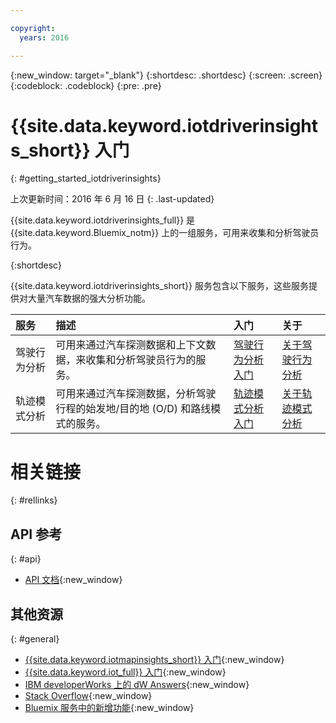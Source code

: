 ```yaml
---

copyright:
  years: 2016

---
```


{:new_window: target="_blank"}
{:shortdesc: .shortdesc}
{:screen: .screen}
{:codeblock: .codeblock}
{:pre: .pre}

# {{site.data.keyword.iotdriverinsights_short}} 入门
{: #getting_started_iotdriverinsights}

上次更新时间：2016 年 6 月 16 日
{: .last-updated}

{{site.data.keyword.iotdriverinsights_full}} 是 {{site.data.keyword.Bluemix_notm}} 上的一组服务，可用来收集和分析驾驶员行为。

{:shortdesc}


{{site.data.keyword.iotdriverinsights_short}} 服务包含以下服务，这些服务提供对大量汽车数据的强大分析功能。

|服务|描述|入门|关于|
|:---|:---|:---|:---|
|驾驶行为分析|可用来通过汽车探测数据和上下文数据，来收集和分析驾驶员行为的服务。| [驾驶行为分析入门](./drb_index.html)|[关于驾驶行为分析](drb_iotdriverinsights_overview.html)|
|轨迹模式分析|可用来通过汽车探测数据，分析驾驶行程的始发地/目的地 (O/D) 和路线模式的服务。| [轨迹模式分析入门](./tp_index.html)|[关于轨迹模式分析](tp_iotdriverinsights_overview.html)|


# 相关链接
{: #rellinks}

## API 参考
{: #api}

* [API 文档](http://ibm.biz/IoTDriverBehavior_APIdoc){:new_window}

## 其他资源
{: #general}

* [{{site.data.keyword.iotmapinsights_short}} 入门](../IotMapInsights/index.html){:new_window}
* [{{site.data.keyword.iot_full}} 入门](https://www.ng.bluemix.net/docs/services/IoT/index.html){:new_window}
* [IBM developerWorks 上的 dW Answers](https://developer.ibm.com/answers/topics/iot-driver-behavior){:new_window}
* [Stack Overflow](http://stackoverflow.com/questions/tagged/iot-driver-behavior){:new_window}
* [Bluemix 服务中的新增功能](http://www.ng.bluemix.net/docs/whatsnew/index.html#services_category){:new_window}
